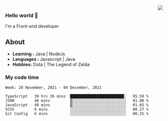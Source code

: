 <img align='right' src="https://github-readme-stats.vercel.app/api?username=jumodada&show_icons=true&theme=vue">

### Hello world 👋

I'm a Front-end developer 
    
## About
-  **Learning :** Java | NodeJs
-  **Languages :** Javascript | Java
-  **Hobbies:** Dota | The Legend of Zelda

### My code time

<!--START_SECTION:waka-->
```text
Week: 28 November, 2021 - 04 December, 2021

TypeScript   39 hrs 26 mins  ████████████████████████░   95.59 % 
JSON         46 mins         ▒░░░░░░░░░░░░░░░░░░░░░░░░   01.88 % 
JavaScript   40 mins         ▒░░░░░░░░░░░░░░░░░░░░░░░░   01.65 % 
SCSS         6 mins          ░░░░░░░░░░░░░░░░░░░░░░░░░   00.27 % 
Git Config   6 mins          ░░░░░░░░░░░░░░░░░░░░░░░░░   00.25 % 
```
<!--END_SECTION:waka-->
